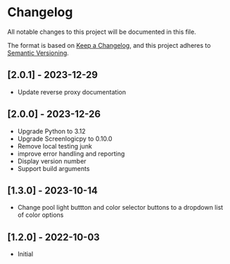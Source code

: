 # Changelog

All notable changes to this project will be documented in this file.

The format is based on [Keep a Changelog](https://keepachangelog.com/en/1.0.0/),
and this project adheres to [Semantic Versioning](https://semver.org/spec/v2.0.0.html).

## [2.0.1] - 2023-12-29
- Update reverse proxy documentation

## [2.0.0] - 2023-12-26
- Upgrade Python to 3.12
- Upgrade Screenlogicpy to 0.10.0
- Remove local testing junk
- improve error handling and reporting
- Display version number
- Support build arguments

## [1.3.0] - 2023-10-14
- Change pool light buttton and color selector buttons to a dropdown list of color options

## [1.2.0] - 2022-10-03
- Initial
